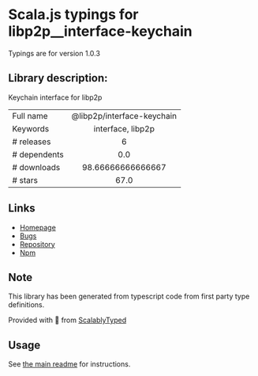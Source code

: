 
# Scala.js typings for libp2p__interface-keychain

Typings are for version 1.0.3

## Library description:
Keychain interface for libp2p

|                    |                 |
| ------------------ | :-------------: |
| Full name          | @libp2p/interface-keychain |
| Keywords           | interface, libp2p |
| # releases         | 6 |
| # dependents       | 0.0 |
| # downloads        | 98.66666666666667 |
| # stars            | 67.0 |

## Links
- [Homepage](https://github.com/libp2p/js-libp2p-interfaces/tree/master/packages/interface-keychain#readme)
- [Bugs](https://github.com/libp2p/js-libp2p-interfaces/issues)
- [Repository](https://github.com/libp2p/js-libp2p-interfaces)
- [Npm](https://www.npmjs.com/package/%40libp2p%2Finterface-keychain)
    


## Note
This library has been generated from typescript code from first party type definitions.

Provided with :purple_heart: from [ScalablyTyped](https://github.com/oyvindberg/ScalablyTyped)

## Usage
See [the main readme](../../readme.md) for instructions.


